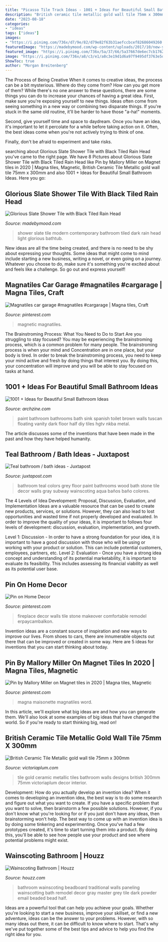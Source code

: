 ```yaml
---
title: "Picasso Tile Track Ideas - 1001 + Ideas For Beautiful Small Bathroom Ideas"
description: "British ceramic tile metallic gold wall tile 75mm x 300mm"
date: "2023-08-18"
categories:
- "ideas"
tags: ["ideas"]
images:
- "https://i.pinimg.com/736x/d7/9e/82/d79e82f63b31aefccbcef82686049260.jpg"
featuredImage: "https://madebymood.com/wp-content/uploads/2017/10/new-york-slate-shower-tile-with-contemporary-bathtub-faucets-bathroom-and-black-light-feature.jpg"
featured_image: "https://i.pinimg.com/736x/5a/37/66/5a37667de6ec7cb1762bb706d5b426c6.jpg"
image: "https://i.pinimg.com/736x/a8/c3/e1/a8c3e19d1d6a97f9495df3763e5d8966.jpg"
ShowToc: true
author: "Morgan Breitenberg"
---
```



The Process of Being Creative
When it comes to creative ideas, the process can be a bit mysterious. Where do they come from? How can you get more of them? While there's no one answer to these questions, there are some things you can do to increase your chances of having a great idea.
First, make sure you're exposing yourself to new things. Ideas often come from seeing something in a new way or combining two disparate things. If you're stuck in the same old routine, it'll be harder to have those "a-ha!" moments.

 Second, give yourself time and space to daydream. Once you have an idea, it's important to let it percolate for a while before taking action on it. Often, the best ideas come when you're not actively trying to think of one.

Finally, don't be afraid to experiment and take risks.

	

		
searching about Glorious Slate Shower Tile with Black Tiled Rain Head you've came to the right page. We have 8 Pictures about Glorious Slate Shower Tile with Black Tiled Rain Head like Pin by Mallory Miller on Magnet tiles in 2020 | Magna tiles, Magnetic, British Ceramic Tile Metallic gold wall tile 75mm x 300mm and also 1001 + Ideas for Beautiful Small Bathroom Ideas. Here you go:
		
    
## Glorious Slate Shower Tile With Black Tiled Rain Head

<img loading=lazy src="https://madebymood.com/wp-content/uploads/2017/10/new-york-slate-shower-tile-with-contemporary-bathtub-faucets-bathroom-and-black-light-feature.jpg" onerror="this.onerror=null;this.src='https://tse4.mm.bing.net/th?id=OIP.Cm_hKDatuKw8F_hMlMxduQHaKs&amp;pid=15.1';" alt="Glorious Slate Shower Tile with Black Tiled Rain Head">

_Source: madebymood.com_

>shower slate tile modern contemporary bathroom tiled dark rain head light glorious bathtub. 

	

New ideas are all the time being created, and there is no need to be shy about expressing your thoughts. Some ideas that might come to mind include starting a new business, writing a novel, or even going on a journey. Whatever you choose to do, make sure it's something you're excited about and feels like a challenge. So go out and express yourself!

    
## Magnatiles Car Garage #magnatiles #cargarage | Magna Tiles, Craft

<img loading=lazy src="https://i.pinimg.com/736x/a8/c3/e1/a8c3e19d1d6a97f9495df3763e5d8966.jpg" onerror="this.onerror=null;this.src='https://tse1.mm.bing.net/th?id=OIP._xrYpgSkPZYQtMfnKasFsQHaJ3&amp;pid=15.1';" alt="Magnatiles car garage #magnatiles #cargarage | Magna tiles, Craft">

_Source: pinterest.com_

>magnetic magnatiles. 

	

The Brainstroming Process: What You Need to Do to Start
Are you struggling to stay focused? You may be experiencing the brainstroming process, which is a common problem for many people. The brainstroming process is when your mind and Concentration are in one place, but your body is tired. In order to break the brainstroming process, you need to keep your mind active and fresh by doing things that interest you. By doing this, your concentration will improve and you will be able to stay focused on tasks at hand.

    
## 1001 + Ideas For Beautiful Small Bathroom Ideas

<img loading=lazy src="http://archzine.com/wp-content/uploads/2018/01/toilet-with-brown-brick-floor-vintage-white-toilet-seat-chunky-marble-slab-with-metal-sink-oval-mirror-with-wooden-frame-and-two-lit-candles-on-wall-covered-with-small-light-and-dark-brown-tiles.jpeg" onerror="this.onerror=null;this.src='https://tse4.mm.bing.net/th?id=OIP.avkl_fNylIZ9RM6IfLw6qQHaJ3&amp;pid=15.1';" alt="1001 + Ideas for Beautiful Small Bathroom Ideas">

_Source: archzine.com_

>paint bathroom bathrooms bath sink spanish toilet brown walls tuscan floating vanity dark floor half diy tiles hgtv nkba metal. 

	

The article discusses some of the inventions that have been made in the past and how they have helped humanity.

    
## Teal Bathroom / Bath Ideas - Juxtapost

<img loading=lazy src="http://jp8.r0tt.com/l_344fdb20-c87a-11e1-87c7-dd382b700008.jpg" onerror="this.onerror=null;this.src='https://tse3.mm.bing.net/th?id=OIP.Yio86fK714Uw-BBuuFjKYQHaKY&amp;pid=15.1';" alt="Teal bathroom / bath ideas - Juxtapost">

_Source: juxtapost.com_

>bathroom teal colors grey floor paint bathrooms wood bath stone tile decor walls gray subway wainscoting aqua baños baño colores. 

	

The 4 Levels of Idea Development: Proposal, Discussion, Evaluation, and Implementation
Ideas are a valuable resource that can be used to create new products, services, or solutions. However, they can also lead to lost opportunities and wasted time if not properly developed and evaluated.
In order to improve the quality of your ideas, it is important to follows four levels of development: discussion, evaluation, implementation, and growth.

Level 1: Discussion - In order to have a strong foundation for your idea, it is important to have a good discussion with those who will be using or working with your product or solution. This can include potential customers, employees, partners, etc. Level 2: Evaluation - Once you have a strong idea concept and understanding of its potential marketability, it is important to evaluate its feasibility. This includes assessing its financial viability as well as its potential user base.

    
## Pin On Home Decor

<img loading=lazy src="https://i.pinimg.com/736x/5a/37/66/5a37667de6ec7cb1762bb706d5b426c6.jpg" onerror="this.onerror=null;this.src='https://tse1.mm.bing.net/th?id=OIP.BmbNGcUFEpAjujbkPSiuYwHaJ3&amp;pid=15.1';" alt="Pin on Home Decor">

_Source: pinterest.com_

>fireplace decor walls tile stone makeover comfortable remodel erpaycambalkon. 

	

Invention ideas are a constant source of inspiration and new ways to improve our lives. From shoes to cars, there are innumerable objects out there that can be improved or created in some way. Here are 5 ideas for inventions that you can start thinking about today.

    
## Pin By Mallory Miller On Magnet Tiles In 2020 | Magna Tiles, Magnetic

<img loading=lazy src="https://i.pinimg.com/736x/d7/9e/82/d79e82f63b31aefccbcef82686049260.jpg" onerror="this.onerror=null;this.src='https://tse4.mm.bing.net/th?id=OIP.oNF65I4moRgt0pIeOZ4MFAHaHa&amp;pid=15.1';" alt="Pin by Mallory Miller on Magnet tiles in 2020 | Magna tiles, Magnetic">

_Source: pinterest.com_

>magna maisonette magnatiles word. 

	

In this article, we'll explore what big ideas are and how you can generate them. We'll also look at some examples of big ideas that have changed the world. So if you're ready to start thinking big, read on!

    
## British Ceramic Tile Metallic Gold Wall Tile 75mm X 300mm

<img loading=lazy src="https://images.victoriaplum.com/vp_prod_images/76c1cf82-ff2f-4e44-982f-661bf7a822ac.jpg?auto=format%2Ccompress&amp;q=55" onerror="this.onerror=null;this.src='https://tse1.mm.bing.net/th?id=OIP.2CSjR9s8vBMxhip1jDCyGgHaHa&amp;pid=15.1';" alt="British Ceramic Tile Metallic gold wall tile 75mm x 300mm">

_Source: victoriaplum.com_

>tile gold ceramic metallic tiles bathroom walls designs british 300mm 75mm victoriaplum decor interior. 

	

Development: How do you actually develop an invention idea?
When it comes to developing an invention idea, the best way is to do some research and figure out what you want to create. If you have a specific problem that you want to solve, then brainstorm a few possible solutions. However, if you don't know what you're looking for or if you just don't have any ideas, then brainstorming won't help. The best way to come up with an invention idea is by doing some tinkering and experimenting. Once you've had a few prototypes created, it's time to start turning them into a product. By doing this, you'll be able to see how people use your product and see where potential problems might exist.

    
## Wainscoting Bathroom | Houzz

<img loading=lazy src="https://st.hzcdn.com/fimgs/ed811b310d155915_3717-w500-h666-b0-p0--traditional-bathroom.jpg" onerror="this.onerror=null;this.src='https://tse2.mm.bing.net/th?id=OIP.XwTfEZvZuKGF4wMG82oJSgHaJ3&amp;pid=15.1';" alt="Wainscoting Bathroom | Houzz">

_Source: houzz.com_

>bathroom wainscoting beadboard traditional walls paneling wainscotting bath remodel decor gray master grey tile dark powder email beaded bead half. 

	

Ideas are a powerful tool that can help you achieve your goals. Whether you're looking to start a new business, improve your skillset, or find a new adventure, ideas can be the answer to your problems. However, with so many ideas out there, it can be difficult to know where to start. That's why we've put together some of the best tips and advice to help you find the right idea for you.


